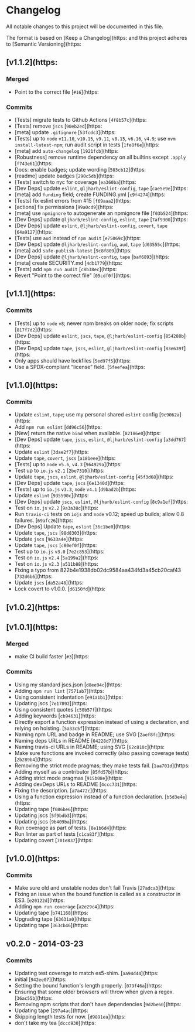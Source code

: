 # Changelog

All notable changes to this project will be documented in this file.

The format is based on [Keep a Changelog](https:
and this project adheres to [Semantic Versioning](https:

## [v1.1.2](https:

### Merged

- Point to the correct file [`#16`](https:

### Commits

- [Tests] migrate tests to Github Actions [`4f8b57c`](https:
- [Tests] remove `jscs` [`90eb2ed`](https:
- [meta] update `.gitignore` [`53fcdc3`](https:
- [Tests] up to `node` `v11.10`, `v10.15`, `v9.11`, `v8.15`, `v6.16`, `v4.9`; use `nvm install-latest-npm`; run audit script in tests [`1fe8f6e`](https:
- [meta] add `auto-changelog` [`1921fcb`](https:
- [Robustness] remove runtime dependency on all builtins except `.apply` [`f743e61`](https:
- Docs: enable badges; update wording [`503cb12`](https:
- [readme] update badges [`290c5db`](https:
- [Tests] switch to nyc for coverage [`ea360ba`](https:
- [Dev Deps] update `eslint`, `@ljharb/eslint-config`, `tape` [`cae5e9e`](https:
- [meta] add `funding` field; create FUNDING.yml [`c9f4274`](https:
- [Tests] fix eslint errors from #15 [`f69aaa2`](https:
- [actions] fix permissions [`99a0cd9`](https:
- [meta] use `npmignore` to autogenerate an npmignore file [`f03b524`](https:
- [Dev Deps] update `@ljharb/eslint‑config`, `eslint`, `tape` [`7af9300`](https:
- [Dev Deps] update `eslint`, `@ljharb/eslint-config`, `covert`, `tape` [`64a9127`](https:
- [Tests] use `aud` instead of `npm audit` [`e75069c`](https:
- [Dev Deps] update `@ljharb/eslint-config`, `aud`, `tape` [`d03555c`](https:
- [meta] add `safe-publish-latest` [`9c8f809`](https:
- [Dev Deps] update `@ljharb/eslint-config`, `tape` [`baf6893`](https:
- [meta] create SECURITY.md [`4db1779`](https:
- [Tests] add `npm run audit` [`c8b38ec`](https:
- Revert "Point to the correct file" [`05cdf0f`](https:

## [v1.1.1](https:

### Commits

- [Tests] up to `node` `v8`; newer npm breaks on older node; fix scripts [`817f7d2`](https:
- [Dev Deps] update `eslint`, `jscs`, `tape`, `@ljharb/eslint-config` [`854288b`](https:
- [Dev Deps] update `tape`, `jscs`, `eslint`, `@ljharb/eslint-config` [`83e639f`](https:
- Only apps should have lockfiles [`5ed97f5`](https:
- Use a SPDX-compliant “license” field. [`5feefea`](https:

## [v1.1.0](https:

### Commits

- Update `eslint`, `tape`; use my personal shared `eslint` config [`9c9062a`](https:
- Add `npm run eslint` [`dd96c56`](https:
- [New] return the native `bind` when available. [`82186e0`](https:
- [Dev Deps] update `tape`, `jscs`, `eslint`, `@ljharb/eslint-config` [`a3dd767`](https:
- Update `eslint` [`3dae2f7`](https:
- Update `tape`, `covert`, `jscs` [`a181eee`](https:
- [Tests] up to `node` `v5.6`, `v4.3` [`964929a`](https:
- Test up to `io.js` `v2.1` [`2be7310`](https:
- Update `tape`, `jscs`, `eslint`, `@ljharb/eslint-config` [`45f3d68`](https:
- [Dev Deps] update `tape`, `jscs` [`6e1340d`](https:
- [Tests] up to `io.js` `v3.3`, `node` `v4.1` [`d9bad2b`](https:
- Update `eslint` [`935590c`](https:
- [Dev Deps] update `jscs`, `eslint`, `@ljharb/eslint-config` [`8c9a1ef`](https:
- Test on `io.js` `v2.2` [`9a3a38c`](https:
- Run `travis-ci` tests on `iojs` and `node` v0.12; speed up builds; allow 0.8 failures. [`69afc26`](https:
- [Dev Deps] Update `tape`, `eslint` [`36c1be0`](https:
- Update `tape`, `jscs` [`98d8303`](https:
- Update `jscs` [`9633a4e`](https:
- Update `tape`, `jscs` [`c80ef0f`](https:
- Test up to `io.js` `v3.0` [`7e2c853`](https:
- Test on `io.js` `v2.4` [`5a199a2`](https:
- Test on `io.js` `v2.3` [`a511b88`](https:
- Fixing a typo from 822b4e1938db02dc9584aa434fd3a45cb20caf43 [`732d6b6`](https:
- Update `jscs` [`da52a48`](https:
- Lock covert to v1.0.0. [`d6150fd`](https:

## [v1.0.2](https:

## [v1.0.1](https:

### Merged

- make CI build faster [`#3`](https:

### Commits

- Using my standard jscs.json [`d8ee94c`](https:
- Adding `npm run lint` [`7571ab7`](https:
- Using consistent indentation [`e91a1b1`](https:
- Updating jscs [`7e17892`](https:
- Using consistent quotes [`c50b57f`](https:
- Adding keywords [`cb94631`](https:
- Directly export a function expression instead of using a declaration, and relying on hoisting. [`5a33c5f`](https:
- Naming npm URL and badge in README; use SVG [`2aef8fc`](https:
- Naming deps URLs in README [`04228d7`](https:
- Naming travis-ci URLs in README; using SVG [`62c810c`](https:
- Make sure functions are invoked correctly (also passing coverage tests) [`2b289b4`](https:
- Removing the strict mode pragmas; they make tests fail. [`1aa701d`](https:
- Adding myself as a contributor [`85fd57b`](https:
- Adding strict mode pragmas [`915b08e`](https:
- Adding devDeps URLs to README [`4ccc731`](https:
- Fixing the description. [`a7a472c`](https:
- Using a function expression instead of a function declaration. [`b5d3e4e`](https:
- Updating tape [`f086be6`](https:
- Updating jscs [`5f9bdb3`](https:
- Updating jscs [`9b409ba`](https:
- Run coverage as part of tests. [`8e1b6d4`](https:
- Run linter as part of tests [`c1ca83f`](https:
- Updating covert [`701e837`](https:

## [v1.0.0](https:

### Commits

- Make sure old and unstable nodes don't fail Travis [`27adca3`](https:
- Fixing an issue when the bound function is called as a constructor in ES3. [`e20122d`](https:
- Adding `npm run coverage` [`a2e29c4`](https:
- Updating tape [`b741168`](https:
- Upgrading tape [`63631a0`](https:
- Updating tape [`363cb46`](https:

## v0.2.0 - 2014-03-23

### Commits

- Updating test coverage to match es5-shim. [`aa94d44`](https:
- initial [`942ee07`](https:
- Setting the bound function's length properly. [`079f46a`](https:
- Ensuring that some older browsers will throw when given a regex. [`36ac55b`](https:
- Removing npm scripts that don't have dependencies [`9d2be60`](https:
- Updating tape [`297a4ac`](https:
- Skipping length tests for now. [`d9891ea`](https:
- don't take my tea [`dccd930`](https:
